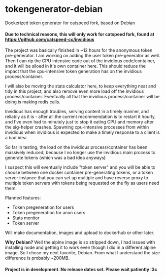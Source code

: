 # tokengenerator-debian

Dockerized token generator for catspeed fork, based on Debian

#### Due to technical reasons, this will only work for catspeed fork, found at https://github.com/catspeed-cc/invidious

The project was basically finished in ~12 hours for the anonymous token pre-generator. I am working on adding the user token pre-generator as well. Then I can rip the CPU intensive code out of the invidious code/container, and it will be siloed in it's own container here. This should reduce the impact that the cpu-intensive token generation has on the invidious process/container.

I will also be moving the stats calculator here, to keep everything neat and tidy in this project, and also remove even more load off the invidious process/container. Eventually all that the invidious process/container will be doing is making redis calls.

Invidious has enough troubles, serving content in a timely manner, and reliably as it is - after all the current recommendation is to restart it hourly, and I've even had to minutely just to stop it eating CPU and memory after the sig-helper crashes. Spawning cpu-intensive processes from within invidious when invidious is expected to make a timely response to a client is a bad idea.

So far in testing, the load on the invidious process/container has been massively reduced, because I no longer use the invidious main process to generate tokens (which was a bad idea anyways)

I suspect this will eventually include "token server" and you will be able to choose between one docker container pre-generating tokens, or a token server instance that you can set up multiple and have reverse proxy to multiple token servers with tokens being requested on the fly as users need them.

Planned features:
- Token pregeneration for users
- Token pregeneration for anon users
- Stats monitor
- Token server

Will make documentation, images and upload to dockerhub or other later.

**Why Debian?** Well the alpine image is so stripped down, I had issues with installing node and getting it to work even though I did in a different alpine image. So I chose my next favorite, Debian. From what I understand the size difference is probably ~200MB.

#### Project is in development. No release dates set. Please wait patiently :3c
